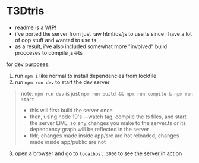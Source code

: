 # T3Dtris

- readme is a WIP!
- i've ported the server from just raw html/cs/js to use ts since i have a lot of oop stuff and wanted to use ts
- as a result, i've also included somewhat more "involved" build procceses to compile js->ts

for dev purposes:

1. run `npm i` like normal to install dependencies from lockfile
2. run `npm run dev` to start the dev server

> note: `npm run dev` is just `npm run build && npm run compile & npm run start`
>
> - this will first build the server once
> - then, using node 19's --watch tag, compile the ts files, and start the server LIVE, so any changes you make to the server.ts or its dependency graph will be reflected in the server
> - tldr; changes made inside app/src are hot reloaded, changes made inside app/public are not

3. open a browser and go to `localhost:3000` to see the server in action
